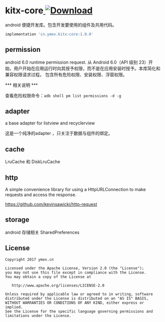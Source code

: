 # kitx-core[ ![Download](https://api.bintray.com/packages/ymex/maven/core/images/download.svg) ](https://bintray.com/ymex/maven/core/_latestVersion)
android 便捷开发库。包含开发要使用的组件及共用代码。


```groovy
implementation 'cn.ymex.kitx:core:1.0.0'
```


## permission
android 6.0  runtime permission request.
从 Android 6.0（API 级别 23）开始，用户开始在应用运行时向其授予权限，而不是在应用安装时授予。本库简化和兼容权限请求过程。
包含所有危险权限、安装权限、浮窗权限。

*** 相关说明 ***

查看危险权限命令：`adb shell pm list permissions -d -g`


## adapter

a base adapter for listview and recyclerview

这是一个纯净的adapter ，只关注于数据与组件的绑定。

## cache 
LruCache 和 DiskLruCache


## http 

A simple convenience library for using a HttpURLConnection to make requests and access the response.

https://github.com/kevinsawicki/http-request


## storage

android 存储相关 SharedPreferences





License
-------

    Copyright 2017 ymex.cn

    Licensed under the Apache License, Version 2.0 (the "License");
    you may not use this file except in compliance with the License.
    You may obtain a copy of the License at

       http://www.apache.org/licenses/LICENSE-2.0

    Unless required by applicable law or agreed to in writing, software
    distributed under the License is distributed on an "AS IS" BASIS,
    WITHOUT WARRANTIES OR CONDITIONS OF ANY KIND, either express or implied.
    See the License for the specific language governing permissions and
    limitations under the License.